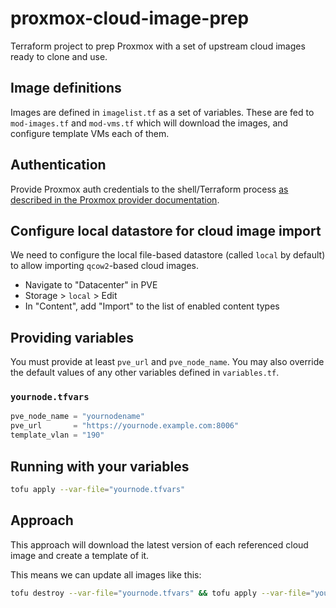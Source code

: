 # proxmox-cloud-image-prep

Terraform project to prep Proxmox with a set of upstream cloud images ready to clone and use.

## Image definitions
Images are defined in `imagelist.tf` as a set of variables. These are fed to `mod-images.tf` and `mod-vms.tf` which will download the images, and configure template VMs each of them.

## Authentication
Provide Proxmox auth credentials to the shell/Terraform process [as described in the Proxmox provider documentation](https://registry.terraform.io/providers/bpg/proxmox/latest/docs#authentication).

## Configure local datastore for cloud image import
We need to configure the local file-based datastore (called `local` by default) to allow importing `qcow2`-based cloud images.

* Navigate to "Datacenter" in PVE
* Storage > `local` > Edit
* In "Content", add "Import" to the list of enabled content types

## Providing variables
You must provide at least `pve_url` and `pve_node_name`. You may also override the default values of any other variables defined in `variables.tf`.

### `yournode.tfvars`
```terraform
pve_node_name = "yournodename"
pve_url       = "https://yournode.example.com:8006"
template_vlan = "190"
```

## Running with your variables
```sh
tofu apply --var-file="yournode.tfvars"
```

## Approach
This approach will download the latest version of each referenced cloud image and create a template of it.

This means we can update all images like this:
```sh
tofu destroy --var-file="yournode.tfvars" && tofu apply --var-file="yournode.tfvars"
```
